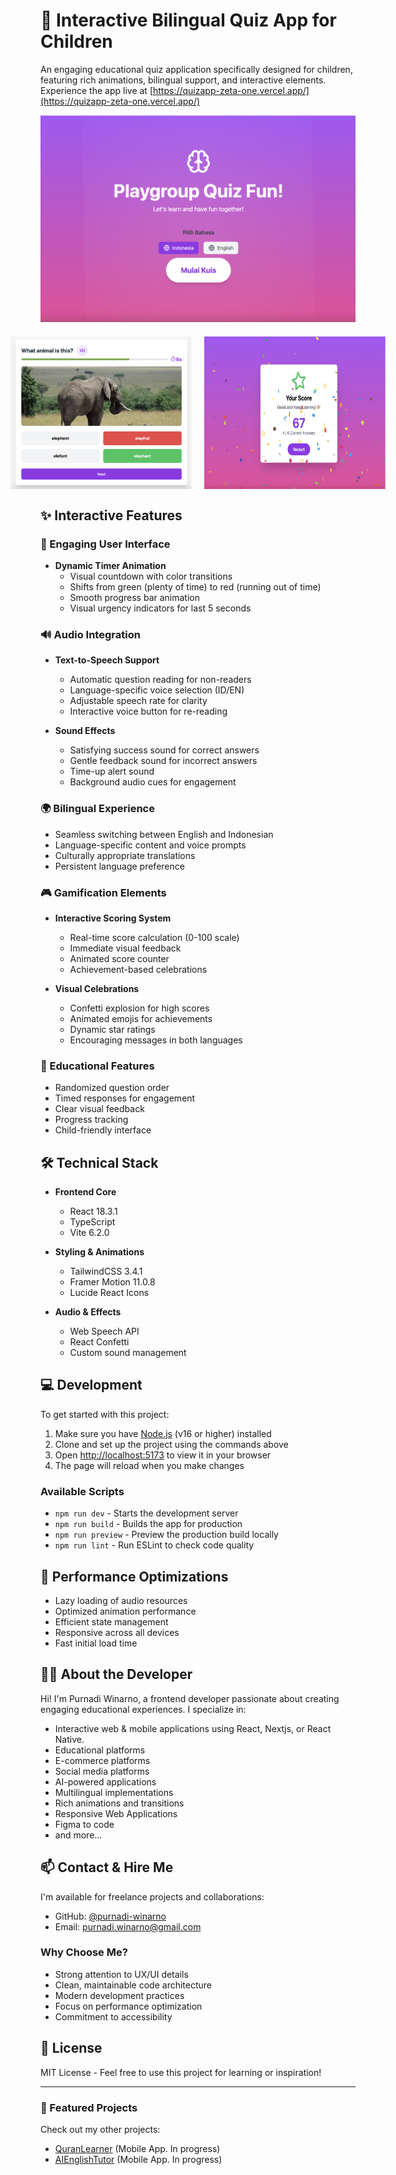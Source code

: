 # 🎯 Interactive Bilingual Quiz App for Children

An engaging educational quiz application specifically designed for children, featuring rich animations, bilingual support, and interactive elements. Experience the app live at [https://quizapp-zeta-one.vercel.app/](https://quizapp-zeta-one.vercel.app/)

<div align="center">
  <img src="/public/assets/images/landing_screenshot.png" alt="Quiz App Landing Page" width="600"/>
  
  <div style="display: flex; justify-content: center; gap: 20px; margin-top: 20px;">
    <img src="/public/assets/images/quiz_screenshot.png" alt="Quiz in Action" width="290"/>
    <img src="/public/assets/images/final_score_screenshot.png" alt="Quiz Results" width="290"/>
  </div>
</div>

## ✨ Interactive Features

### 🎨 Engaging User Interface
- **Dynamic Timer Animation**
  - Visual countdown with color transitions
  - Shifts from green (plenty of time) to red (running out of time)
  - Smooth progress bar animation
  - Visual urgency indicators for last 5 seconds

### 🔊 Audio Integration
- **Text-to-Speech Support**
  - Automatic question reading for non-readers
  - Language-specific voice selection (ID/EN)
  - Adjustable speech rate for clarity
  - Interactive voice button for re-reading

- **Sound Effects**
  - Satisfying success sound for correct answers
  - Gentle feedback sound for incorrect answers
  - Time-up alert sound
  - Background audio cues for engagement

### 🌍 Bilingual Experience
- Seamless switching between English and Indonesian
- Language-specific content and voice prompts
- Culturally appropriate translations
- Persistent language preference

### 🎮 Gamification Elements
- **Interactive Scoring System**
  - Real-time score calculation (0-100 scale)
  - Immediate visual feedback
  - Animated score counter
  - Achievement-based celebrations

- **Visual Celebrations**
  - Confetti explosion for high scores
  - Animated emojis for achievements
  - Dynamic star ratings
  - Encouraging messages in both languages

### 🎯 Educational Features
- Randomized question order
- Timed responses for engagement
- Clear visual feedback
- Progress tracking
- Child-friendly interface

## 🛠 Technical Stack

- **Frontend Core**
  - React 18.3.1
  - TypeScript
  - Vite 6.2.0

- **Styling & Animations**
  - TailwindCSS 3.4.1
  - Framer Motion 11.0.8
  - Lucide React Icons

- **Audio & Effects**
  - Web Speech API
  - React Confetti
  - Custom sound management

## 💻 Development

To get started with this project:

1. Make sure you have [Node.js](https://nodejs.org/) (v16 or higher) installed
2. Clone and set up the project using the commands above
3. Open [http://localhost:5173](http://localhost:5173) to view it in your browser
4. The page will reload when you make changes



### Available Scripts

- `npm run dev` - Starts the development server
- `npm run build` - Builds the app for production
- `npm run preview` - Preview the production build locally
- `npm run lint` - Run ESLint to check code quality

## 🚀 Performance Optimizations
- Lazy loading of audio resources
- Optimized animation performance
- Efficient state management
- Responsive across all devices
- Fast initial load time

## 👨‍💻 About the Developer

Hi! I'm Purnadi Winarno, a frontend developer passionate about creating engaging educational experiences. I specialize in:
- Interactive web & mobile applications using React, Nextjs, or React Native.
- Educational platforms
- E-commerce platforms
- Social media platforms
- AI-powered applications
- Multilingual implementations
- Rich animations and transitions
- Responsive Web Applications
- Figma to code
- and more...

## 📫 Contact & Hire Me

I'm available for freelance projects and collaborations:

- GitHub: [@purnadi-winarno](https://github.com/purnadi-winarno)
- Email: purnadi.winarno@gmail.com

### Why Choose Me?
- Strong attention to UX/UI details
- Clean, maintainable code architecture
- Modern development practices
- Focus on performance optimization
- Commitment to accessibility

## 📄 License

MIT License - Feel free to use this project for learning or inspiration!

---

### 🌟 Featured Projects
Check out my other projects:
- [QuranLearner](https://github.com/purnadi-winarno/QuranLearner) (Mobile App. In progress)
- [AIEnglishTutor](https://github.com/purnadi-winarno/AIEnglishTutor) (Mobile App. In progress)